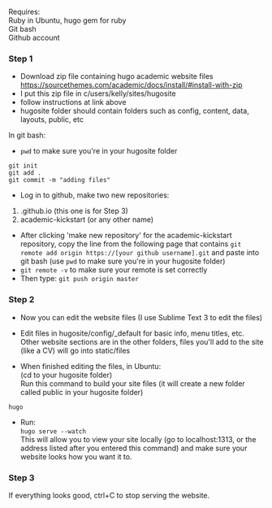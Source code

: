 Requires:      
Ruby in Ubuntu, hugo gem for ruby      
Git bash       
Github account      
       
### Step 1        
- Download zip file containing hugo academic website files
https://sourcethemes.com/academic/docs/install/#install-with-zip
- I put this zip file in c/users/kelly/sites/hugosite
- follow instructions at link above
- hugosite folder should contain folders such as config, content, data, layouts, public, etc
           
In git bash:          
- ```pwd``` to make sure you're in your hugosite folder
```     
git init      
git add .  
git commit -m "adding files"    
``` 
                 
- Log in to github, make two new repositories:   
1. <your username>.github.io (this one is for Step 3)
2. academic-kickstart (or any other name)    
      
  
- After clicking 'make new repository' for the academic-kickstart repository, copy the line from the following page that contains 
```git remote add origin https://[your github username].git``` and paste into git bash 
(use ```pwd``` to make sure you're in your hugosite folder)      
- ```git remote -v``` to make sure your remote is set correctly     
- Then type:
```git push origin master```     


### Step 2     
- Now you can edit the website files (I use Sublime Text 3 to edit the files)     
- Edit files in hugosite/config/\_default for basic info, menu titles, etc.  Other website sections are in the other folders,
files you'll add to the site (like a CV) will go into static/files     
       
- When finished editing the files, in Ubuntu:      
(cd to your hugosite folder)      
Run this command to build your site files (it will create a new folder called public in your hugosite folder)
```    
hugo     
```      
- Run:  
```hugo serve --watch```     
This will allow you to view your site locally (go to localhost:1313, or the address listed after you entered this command)
and make sure your website looks how you want it to.
      
### Step 3      
If everything looks good, ctrl+C to stop serving the website.       


 



